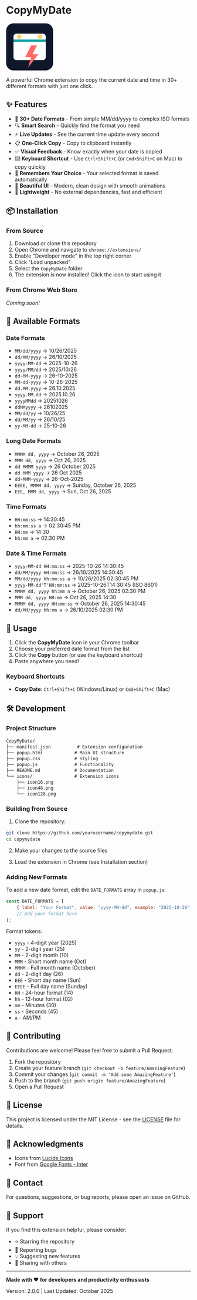 # CopyMyDate

![CopyMyDate Logo](icons/icon128.png)

A powerful Chrome extension to copy the current date and time in 30+ different formats with just one click.

## ✨ Features

- 🎯 **30+ Date Formats** - From simple MM/dd/yyyy to complex ISO formats
- 🔍 **Smart Search** - Quickly find the format you need
- ⚡ **Live Updates** - See the current time update every second
- 📋 **One-Click Copy** - Copy to clipboard instantly
- ✅ **Visual Feedback** - Know exactly when your date is copied
- ⌨️ **Keyboard Shortcut** - Use `Ctrl+Shift+C` (or `Cmd+Shift+C` on Mac) to copy quickly
- 💾 **Remembers Your Choice** - Your selected format is saved automatically
- 🎨 **Beautiful UI** - Modern, clean design with smooth animations
- 🚀 **Lightweight** - No external dependencies, fast and efficient

## 📦 Installation

### From Source

1. Download or clone this repository
2. Open Chrome and navigate to `chrome://extensions/`
3. Enable "Developer mode" in the top right corner
4. Click "Load unpacked"
5. Select the `CopyMyDate` folder
6. The extension is now installed! Click the icon to start using it

### From Chrome Web Store

*Coming soon!*

## 🎯 Available Formats

### Date Formats
- `MM/dd/yyyy` → 10/26/2025
- `dd/MM/yyyy` → 26/10/2025
- `yyyy-MM-dd` → 2025-10-26
- `yyyy/MM/dd` → 2025/10/26
- `dd-MM-yyyy` → 26-10-2025
- `MM-dd-yyyy` → 10-26-2025
- `dd.MM.yyyy` → 26.10.2025
- `yyyy.MM.dd` → 2025.10.26
- `yyyyMMdd` → 20251026
- `ddMMyyyy` → 26102025
- `MM/dd/yy` → 10/26/25
- `dd/MM/yy` → 26/10/25
- `yy-MM-dd` → 25-10-26

### Long Date Formats
- `MMMM dd, yyyy` → October 26, 2025
- `MMM dd, yyyy` → Oct 26, 2025
- `dd MMMM yyyy` → 26 October 2025
- `dd MMM yyyy` → 26 Oct 2025
- `dd-MMM-yyyy` → 26-Oct-2025
- `EEEE, MMMM dd, yyyy` → Sunday, October 26, 2025
- `EEE, MMM dd, yyyy` → Sun, Oct 26, 2025

### Time Formats
- `HH:mm:ss` → 14:30:45
- `hh:mm:ss a` → 02:30:45 PM
- `HH:mm` → 14:30
- `hh:mm a` → 02:30 PM

### Date & Time Formats
- `yyyy-MM-dd HH:mm:ss` → 2025-10-26 14:30:45
- `dd/MM/yyyy HH:mm:ss` → 26/10/2025 14:30:45
- `MM/dd/yyyy hh:mm:ss a` → 10/26/2025 02:30:45 PM
- `yyyy-MM-dd'T'HH:mm:ss` → 2025-10-26T14:30:45 (ISO 8601)
- `MMMM dd, yyyy hh:mm a` → October 26, 2025 02:30 PM
- `MMM dd, yyyy HH:mm` → Oct 26, 2025 14:30
- `MMMM dd, yyyy HH:mm:ss` → October 26, 2025 14:30:45
- `dd/MM/yyyy hh:mm a` → 26/10/2025 02:30 PM

## 🚀 Usage

1. Click the **CopyMyDate** icon in your Chrome toolbar
2. Choose your preferred date format from the list
3. Click the **Copy** button (or use the keyboard shortcut)
4. Paste anywhere you need!

### Keyboard Shortcuts

- **Copy Date**: `Ctrl+Shift+C` (Windows/Linux) or `Cmd+Shift+C` (Mac)

## 🛠️ Development

### Project Structure

```
CopyMyDate/
├── manifest.json          # Extension configuration
├── popup.html            # Main UI structure
├── popup.css             # Styling
├── popup.js              # Functionality
├── README.md             # Documentation
└── icons/                # Extension icons
    ├── icon16.png
    ├── icon48.png
    └── icon128.png
```

### Building from Source

1. Clone the repository:
```bash
git clone https://github.com/yourusername/copymydate.git
cd copymydate
```

2. Make your changes to the source files

3. Load the extension in Chrome (see Installation section)

### Adding New Formats

To add a new date format, edit the `DATE_FORMATS` array in `popup.js`:

```javascript
const DATE_FORMATS = [
    { label: "Your Format", value: "yyyy-MM-dd", example: "2025-10-26" },
    // Add your format here
];
```

Format tokens:
- `yyyy` - 4-digit year (2025)
- `yy` - 2-digit year (25)
- `MM` - 2-digit month (10)
- `MMM` - Short month name (Oct)
- `MMMM` - Full month name (October)
- `dd` - 2-digit day (26)
- `EEE` - Short day name (Sun)
- `EEEE` - Full day name (Sunday)
- `HH` - 24-hour format (14)
- `hh` - 12-hour format (02)
- `mm` - Minutes (30)
- `ss` - Seconds (45)
- `a` - AM/PM

## 🤝 Contributing

Contributions are welcome! Please feel free to submit a Pull Request.

1. Fork the repository
2. Create your feature branch (`git checkout -b feature/AmazingFeature`)
3. Commit your changes (`git commit -m 'Add some AmazingFeature'`)
4. Push to the branch (`git push origin feature/AmazingFeature`)
5. Open a Pull Request

## 📝 License

This project is licensed under the MIT License - see the [LICENSE](LICENSE) file for details.

## 🙏 Acknowledgments

- Icons from [Lucide Icons](https://lucide.dev/)
- Font from [Google Fonts - Inter](https://fonts.google.com/specimen/Inter)

## 📧 Contact

For questions, suggestions, or bug reports, please open an issue on GitHub.

## 🌟 Support

If you find this extension helpful, please consider:
- ⭐ Starring the repository
- 🐛 Reporting bugs
- 💡 Suggesting new features
- 📢 Sharing with others

---

**Made with ❤️ for developers and productivity enthusiasts**

Version: 2.0.0 | Last Updated: October 2025
